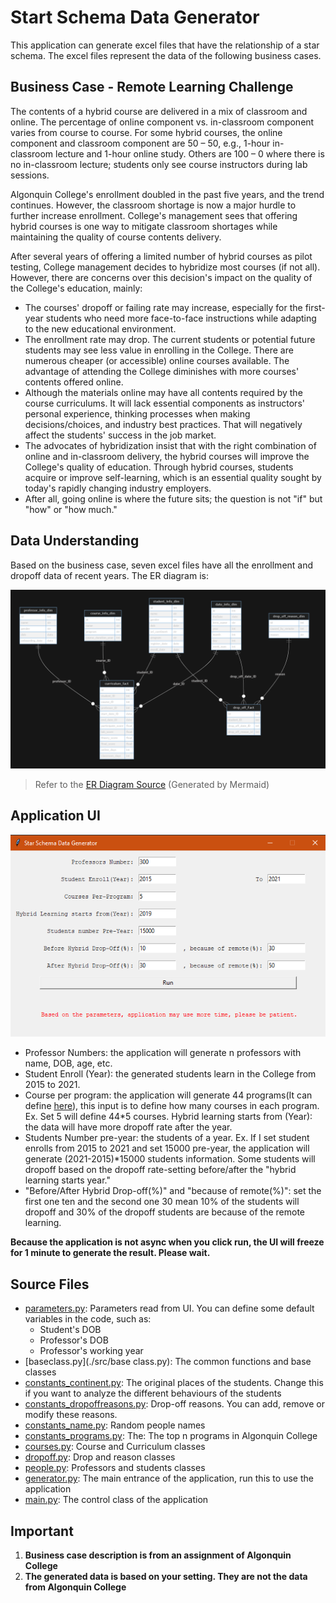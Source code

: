 # Start Schema Data Generator

This application can generate excel files that have the relationship of a star schema. The excel files represent the data of the following business cases.

## Business Case - Remote Learning Challenge

The contents of a hybrid course are delivered in a mix of classroom and online. The percentage of online component vs. in-classroom component varies from course to course. For some hybrid courses, the online component and classroom component are 50 – 50, e.g., 1-hour in-classroom lecture and 1-hour online study. Others are 100 – 0 where there is no in-classroom lecture; students only see course instructors during lab sessions.

Algonquin College's enrollment doubled in the past five years, and the trend continues. However, the classroom shortage is now a major hurdle to further increase enrollment. College's management sees that offering hybrid courses is one way to mitigate classroom shortages while maintaining the quality of course contents delivery.

After several years of offering a limited number of hybrid courses as pilot testing, College management decides to hybridize most courses (if not all). However, there are concerns over this decision's impact on the quality of the College's education, mainly:

- The courses' dropoff or failing rate may increase, especially for the first-year students who need more face-to-face instructions while adapting to the new educational environment.
- The enrollment rate may drop. The current students or potential future students may see less value in enrolling in the College. There are numerous cheaper (or accessible) online courses available. The advantage of attending the College diminishes with more courses' contents offered online.
- Although the materials online may have all contents required by the course curriculums. It will lack essential components as instructors' personal experience, thinking processes when making decisions/choices, and industry best practices. That will negatively affect the students' success in the job market.
- The advocates of hybridization insist that with the right combination of online and in-classroom delivery, the hybrid courses will improve the College's quality of education. Through hybrid courses, students acquire or improve self-learning, which is an essential quality sought by today's rapidly changing industry employers.
- After all, going online is where the future sits; the question is not "if" but "how" or "how much."

## Data Understanding

Based on the business case, seven excel files have all the enrollment and dropoff data of recent years. The ER diagram is:

![ER Diagram](./docs/erd.png)

> Refer to the [ER Diagram Source](./docs/ER_Diagram.md) (Generated by Mermaid)

## Application UI

![Application GUI](./docs/application.png)

- Professor Numbers: the application will generate n professors with name, DOB, age, etc.
- Student Enroll (Year): the generated students learn in the College from 2015 to 2021.
- Course per program: the application will generate 44 programs(It can define [here](./src/constants_programs.py)), this input is to define how many courses in each program. Ex. Set 5 will define 44*5 courses.
Hybrid learning starts from (Year): the data will have more dropoff rate after the year.
- Students Number pre-year: the students of a year. Ex. If I set student enrolls from 2015 to 2021 and set 15000 pre-year, the application will generate (2021-2015)*15000 students information. Some students will dropoff based on the dropoff rate-setting before/after the "hybrid learning starts year."
- "Before/After Hybrid Drop-off(%)" and "because of remote(%)": set the first one ten and the second one 30 mean 10% of the students will dropoff and 30% of the dropoff students are because of the remote learning.

**Because the application is not async when you click run, the UI will freeze for 1 minute to generate the result. Please wait.**

## Source Files

- [parameters.py](.src/parameters.py): Parameters read from UI. You can define some default variables in the code, such as:
  - Student's DOB
  - Professor's DOB
  - Professor's working year
- [baseclass.py](./src/base class.py): The common functions and base classes
- [constants_continent.py](./src/constants_continent.py): The original places of the students. Change this if you want to analyze the different behaviours of the students
- [constants_dropoffreasons.py](.src/): Drop-off reasons. You can add, remove or modify these reasons.
- [constants_name.py](.src/constants_name.py): Random people names
- [constants_programs.py](.src/constants_programs.py): The: The top n programs in Algonquin College
- [courses.py](.src/courses.py): Course and Curriculum classes
- [dropoff.py](.src/dropoff.py): Drop and reason classes
- [people.py](.src/people.py): Professors and students classes
- [generator.py](.src/generator.py): The main entrance of the application, run this to use the application
- [main.py](.src/main.py): The control class of the application

## Important

1. **Business case description is from an assignment of Algonquin College**
2. **The generated data is based on your setting. They are not the data from Algonquin College**

